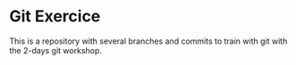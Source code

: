 # Git Exercice

This is a repository with several branches and commits to train with git with the 2-days git workshop.

